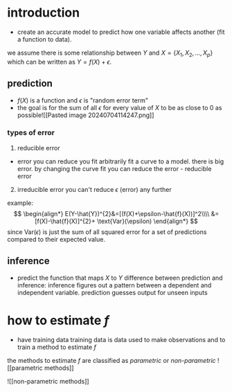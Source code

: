 # introduction
- create an accurate model to predict how one variable affects another (fit a function to data).

we assume there is some relationship between $Y$ and $X=\{X_1,X_2,...,X_p\}$ which can be written as $Y = f(X) + \epsilon$.

## prediction
- $f(X)$ is a function and $\epsilon$ is "random error term"
- the goal is for the sum of all $\epsilon$ for every value of $X$ to be as close to 0 as possible![[Pasted image 20240704114247.png]]
### types of error
1. reducible error
- error you can reduce
you fit arbitrarily fit a curve to a model. there is big error. by changing the curve fit you can reduce the error - reducible error
2. irreducible error
you can't reduce $\epsilon$ (error) any further

example:
$$
\begin{align*}
E(Y-\hat{Y})^{2}&=[(f(X)+\epsilon-\hat{f}(X))]^2\\\\
&=[f(X)-\hat{f}(X)]^{2}+ \text{Var}(\epsilon)
\end{align*}
$$ 
since $\text{Var}(\epsilon)$ is just the sum of all squared error for a set of predictions compared to their expected value.

## inference
- predict the function that maps $X$ to $Y$
difference between prediction and inference: inference figures out a pattern between a dependent and independent variable. prediction guesses output for unseen inputs 

# how to estimate $f$ 
- have training data
training data is data used to make observations and to train a method to estimate $f$

the methods to estimate $f$ are classified as *parametric* or *non-parametric*
![[parametric methods]]

![[non-parametric methods]]